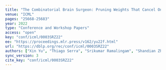 ```yaml
---
title: "The Combinatorial Brain Surgeon: Pruning Weights That Cancel One Another in Neural Networks."
venue: "ICML"
pages: "25668-25683"
year: 2022
type: "Conference and Workshop Papers"
access: "open"
key: "conf/icml/0003SRZ22"
ee: "https://proceedings.mlr.press/v162/yu22f.html"
url: "https://dblp.org/rec/conf/icml/0003SRZ22"
authors: ["Xin Yu", "Thiago Serra", "Srikumar Ramalingam", "Shandian Zhe"]
sync_version: 3
cite_key: "conf/icml/0003SRZ22"
---
```

